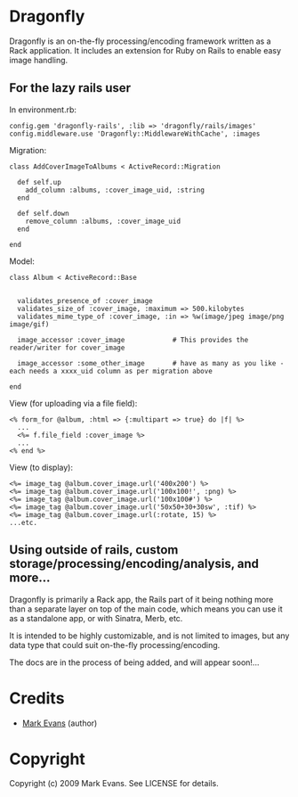 Dragonfly
===========

Dragonfly is an on-the-fly processing/encoding framework written as a Rack application.
It includes an extension for Ruby on Rails to enable easy image handling.

For the lazy rails user
-----------------------

In environment.rb:

    config.gem 'dragonfly-rails', :lib => 'dragonfly/rails/images'
    config.middleware.use 'Dragonfly::MiddlewareWithCache', :images

Migration:

    class AddCoverImageToAlbums < ActiveRecord::Migration

      def self.up
        add_column :albums, :cover_image_uid, :string
      end

      def self.down
        remove_column :albums, :cover_image_uid
      end

    end

Model:

    class Album < ActiveRecord::Base
    
      
      validates_presence_of :cover_image
      validates_size_of :cover_image, :maximum => 500.kilobytes
      validates_mime_type_of :cover_image, :in => %w(image/jpeg image/png image/gif)
      
      image_accessor :cover_image            # This provides the reader/writer for cover_image
      
      image_accessor :some_other_image       # have as many as you like - each needs a xxxx_uid column as per migration above
    
    end

View (for uploading via a file field):

    <% form_for @album, :html => {:multipart => true} do |f| %>
      ...
      <%= f.file_field :cover_image %>
      ...
    <% end %>


View (to display):

    <%= image_tag @album.cover_image.url('400x200') %>
    <%= image_tag @album.cover_image.url('100x100!', :png) %>
    <%= image_tag @album.cover_image.url('100x100#') %>
    <%= image_tag @album.cover_image.url('50x50+30+30sw', :tif) %>
    <%= image_tag @album.cover_image.url(:rotate, 15) %>
    ...etc.

Using outside of rails, custom storage/processing/encoding/analysis, and more...
------------------------------------------------------------------------
Dragonfly is primarily a Rack app, the Rails part of it being nothing more than a separate layer on top of the main code, which means you can use it as a standalone app, or with Sinatra, Merb, etc.

It is intended to be highly customizable, and is not limited to images, but any data type that could suit on-the-fly processing/encoding.

The docs are in the process of being added, and will appear soon!...

Credits
=======
- <a href="http://github.com/markevans">Mark Evans</a> (author)

Copyright
========

Copyright (c) 2009 Mark Evans. See LICENSE for details.

